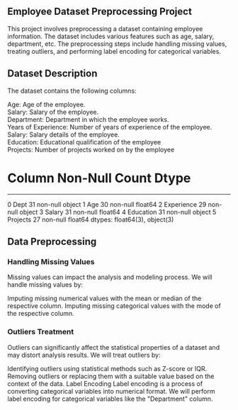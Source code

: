 ## Employee Dataset Preprocessing Project

This project involves preprocessing a dataset containing employee information. The dataset includes various features such as age, salary, department, etc. The preprocessing steps include handling missing values, treating outliers, and performing label encoding for categorical variables.

## Dataset Description
The dataset contains the following columns:

Age: Age of the employee.<br />
Salary: Salary of the employee.<br />
Department: Department in which the employee works.<br />
Years of Experience: Number of years of experience of the employee.<br />
Salary: Salary details of the employee.<br />
Education: Educational qualification of the employee<br />
Projects: Number of projects worked on by the employee<br />


#   Column      Non-Null Count  Dtype  
---  ------      --------------  -----  
 0   Dept        31 non-null     object 
 1   Age         30 non-null     float64
 2   Experience  29 non-null     object 
 3   Salary      31 non-null     float64
 4   Education   31 non-null     object 
 5   Projects    27 non-null     float64
dtypes: float64(3), object(3)


## Data Preprocessing

### Handling Missing Values
Missing values can impact the analysis and modeling process. We will handle missing values by:

Imputing missing numerical values with the mean or median of the respective column.
Imputing missing categorical values with the mode of the respective column.

### Outliers Treatment
Outliers can significantly affect the statistical properties of a dataset and may distort analysis results. We will treat outliers by:

Identifying outliers using statistical methods such as Z-score or IQR.
Removing outliers or replacing them with a suitable value based on the context of the data.
Label Encoding
Label encoding is a process of converting categorical variables into numerical format. We will perform label encoding for categorical variables like the "Department" column.
